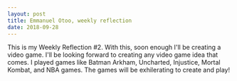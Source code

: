 ```yaml
---
layout: post
title: Emmanuel Otoo, weekly reflection
date: 2018-09-28
---
```

This is my Weekly Reflection #2. With this, soon enough I'll be creating a video game. I'll be looking forward to creating any video game idea that comes. I played games like Batman Arkham, Uncharted, Injustice, Mortal Kombat, and NBA games. The games will be exhilerating to create and play!
